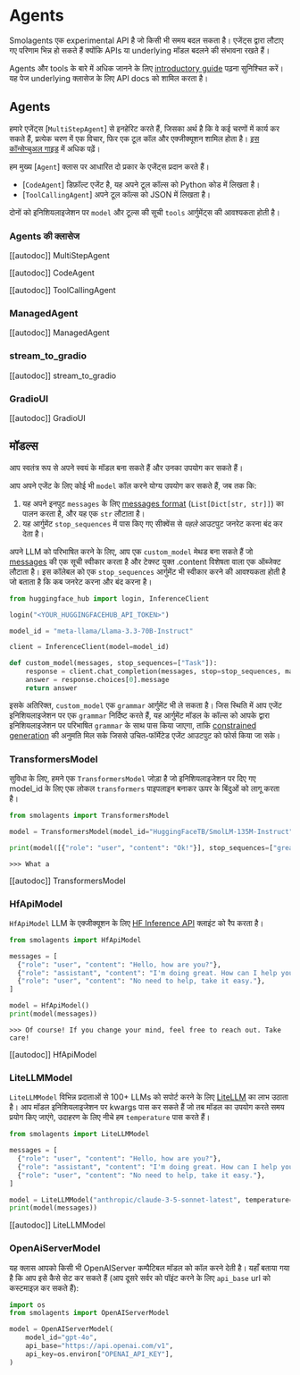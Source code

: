 <!--Copyright 2024 The HuggingFace Team. All rights reserved.

Licensed under the Apache License, Version 2.0 (the "License"); you may not use this file except in compliance with
the License. You may obtain a copy of the License at

http://www.apache.org/licenses/LICENSE-2.0

Unless required by applicable law or agreed to in writing, software distributed under the License is distributed on
an "AS IS" BASIS, WITHOUT WARRANTIES OR CONDITIONS OF ANY KIND, either express or implied. See the License for the
specific language governing permissions and limitations under the License.

⚠️ Note that this file is in Markdown but contain specific syntax for our doc-builder (similar to MDX) that may not be
rendered properly in your Markdown viewer.

-->
# Agents

<Tip warning={true}>

Smolagents एक experimental API है जो किसी भी समय बदल सकता है। एजेंट्स द्वारा लौटाए गए परिणाम भिन्न हो सकते हैं क्योंकि APIs या underlying मॉडल बदलने की संभावना रखते हैं।

</Tip>

Agents और tools के बारे में अधिक जानने के लिए [introductory guide](../index) पढ़ना सुनिश्चित करें। 
यह पेज underlying क्लासेज के लिए API docs को शामिल करता है।

## Agents

हमारे एजेंट्स [`MultiStepAgent`] से इनहेरिट करते हैं, जिसका अर्थ है कि वे कई चरणों में कार्य कर सकते हैं, प्रत्येक चरण में एक विचार, फिर एक टूल कॉल और एक्जीक्यूशन शामिल होता है। [इस कॉन्सेप्चुअल गाइड](../conceptual_guides/react) में अधिक पढ़ें।

हम मुख्य [`Agent`] क्लास पर आधारित दो प्रकार के एजेंट्स प्रदान करते हैं।
  - [`CodeAgent`] डिफ़ॉल्ट एजेंट है, यह अपने टूल कॉल्स को Python कोड में लिखता है।
  - [`ToolCallingAgent`] अपने टूल कॉल्स को JSON में लिखता है।

दोनों को इनिशियलाइजेशन पर `model` और टूल्स की सूची `tools` आर्गुमेंट्स की आवश्यकता होती है।

### Agents की क्लासेज

[[autodoc]] MultiStepAgent

[[autodoc]] CodeAgent

[[autodoc]] ToolCallingAgent


### ManagedAgent

[[autodoc]] ManagedAgent

### stream_to_gradio

[[autodoc]] stream_to_gradio

### GradioUI

[[autodoc]] GradioUI

## मॉडल्स

आप स्वतंत्र रूप से अपने स्वयं के मॉडल बना सकते हैं और उनका उपयोग कर सकते हैं।

आप अपने एजेंट के लिए कोई भी `model` कॉल करने योग्य उपयोग कर सकते हैं, जब तक कि:
1. यह अपने इनपुट `messages` के लिए [messages format](./chat_templating) (`List[Dict[str, str]]`) का पालन करता है, और यह एक `str` लौटाता है।
2. यह आर्गुमेंट `stop_sequences` में पास किए गए सीक्वेंस से *पहले* आउटपुट जनरेट करना बंद कर देता है।

अपने LLM को परिभाषित करने के लिए, आप एक `custom_model` मेथड बना सकते हैं जो [messages](./chat_templating) की एक सूची स्वीकार करता है और टेक्स्ट युक्त .content विशेषता वाला एक ऑब्जेक्ट लौटाता है। इस कॉलेबल को एक `stop_sequences` आर्गुमेंट भी स्वीकार करने की आवश्यकता होती है जो बताता है कि कब जनरेट करना और बंद करना है।

```python
from huggingface_hub import login, InferenceClient

login("<YOUR_HUGGINGFACEHUB_API_TOKEN>")

model_id = "meta-llama/Llama-3.3-70B-Instruct"

client = InferenceClient(model=model_id)

def custom_model(messages, stop_sequences=["Task"]):
    response = client.chat_completion(messages, stop=stop_sequences, max_tokens=1000)
    answer = response.choices[0].message
    return answer
```

इसके अतिरिक्त, `custom_model` एक `grammar` आर्गुमेंट भी ले सकता है। जिस स्थिति में आप एजेंट इनिशियलाइजेशन पर एक `grammar` निर्दिष्ट करते हैं, यह आर्गुमेंट मॉडल के कॉल्स को आपके द्वारा इनिशियलाइजेशन पर परिभाषित `grammar` के साथ पास किया जाएगा, ताकि [constrained generation](https://huggingface.co/docs/text-generation-inference/conceptual/guidance) की अनुमति मिल सके जिससे उचित-फॉर्मेटेड एजेंट आउटपुट को फोर्स किया जा सके।

### TransformersModel

सुविधा के लिए, हमने एक `TransformersModel` जोड़ा है जो इनिशियलाइजेशन पर दिए गए model_id के लिए एक लोकल `transformers` पाइपलाइन बनाकर ऊपर के बिंदुओं को लागू करता है।

```python
from smolagents import TransformersModel

model = TransformersModel(model_id="HuggingFaceTB/SmolLM-135M-Instruct")

print(model([{"role": "user", "content": "Ok!"}], stop_sequences=["great"]))
```
```text
>>> What a
```

[[autodoc]] TransformersModel

### HfApiModel

`HfApiModel` LLM के एक्जीक्यूशन के लिए [HF Inference API](https://huggingface.co/docs/api-inference/index) क्लाइंट को रैप करता है।

```python
from smolagents import HfApiModel

messages = [
  {"role": "user", "content": "Hello, how are you?"},
  {"role": "assistant", "content": "I'm doing great. How can I help you today?"},
  {"role": "user", "content": "No need to help, take it easy."},
]

model = HfApiModel()
print(model(messages))
```
```text
>>> Of course! If you change your mind, feel free to reach out. Take care!
```
[[autodoc]] HfApiModel

### LiteLLMModel

`LiteLLMModel` विभिन्न प्रदाताओं से 100+ LLMs को सपोर्ट करने के लिए [LiteLLM](https://www.litellm.ai/) का लाभ उठाता है।
आप मॉडल इनिशियलाइजेशन पर kwargs पास कर सकते हैं जो तब मॉडल का उपयोग करते समय प्रयोग किए जाएंगे, उदाहरण के लिए नीचे हम `temperature` पास करते हैं।

```python
from smolagents import LiteLLMModel

messages = [
  {"role": "user", "content": "Hello, how are you?"},
  {"role": "assistant", "content": "I'm doing great. How can I help you today?"},
  {"role": "user", "content": "No need to help, take it easy."},
]

model = LiteLLMModel("anthropic/claude-3-5-sonnet-latest", temperature=0.2, max_tokens=10)
print(model(messages))
```

[[autodoc]] LiteLLMModel

### OpenAiServerModel


यह क्लास आपको किसी भी OpenAIServer कम्पैटिबल मॉडल को कॉल करने देती है।
यहाँ बताया गया है कि आप इसे कैसे सेट कर सकते हैं (आप दूसरे सर्वर को पॉइंट करने के लिए `api_base` url को कस्टमाइज़ कर सकते हैं):
```py
import os
from smolagents import OpenAIServerModel

model = OpenAIServerModel(
    model_id="gpt-4o",
    api_base="https://api.openai.com/v1",
    api_key=os.environ["OPENAI_API_KEY"],
)
```